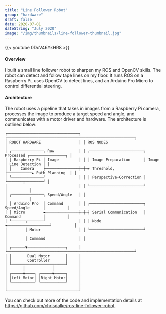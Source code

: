 ```yaml
---
title: "Line Follower Robot"
group: "hardware"
draft: false
date: 2020-07-01
dateString: "July 2020"
image: "/img/thumbnails/line-follower-thumbnail.jpg"
---
```


{{< youtube 0DcV46YkHR8 >}}
#### Overview

I built a small line follower robot to sharpen my ROS and OpenCV skills. The robot can detect and follow tape lines on my floor. It runs ROS on a Raspberry Pi, uses OpenCV to detect lines, and an Arduino Pro Micro to control differential steering.

#### Architecture

The robot uses a pipeline that takes in images from a Raspberry Pi camera, processes the image to
produce a target speed and angle, and communicates with a motor driver and hardware. The architecture is outlined below:
```
┌────────────────────────────────┐ ┌─────────────────────────────────────────────────────────┐
│ ROBOT HARDWARE                 │ │ ROS NODES                                               │
│ ┌──────────────┐ Raw           │ │ ┌────────────────────────┐ Processed ┌────────────────┐ │
│ │ Raspberry Pi │ Image         │ │ │ Image Preparation      │ Image     │ Line Detection │ │
│ │    Camera    ├───────────────┼─┼─► Threshold,             ├───────────► Path Planning  │ │
│ └──────────────┘               │ │ │ Perspective-Correction │           └───────┬────────┘ │
│                                │ │ └────────────────────────┘                   │          │
│ ┌──────────────┐ Speed/Angle   │ │                                              │          │
│ │ Arduino Pro  │ Command       │ │ ┌────────────────────────┐  Speed/Angle      │          │
│ │ Micro        ◄───────────────┼─┼─┤ Serial Communication   │  Command          │          │
│ └──────┬───────┘               │ │ │ Node                   ◄───────────────────┘          │
│        │ Motor                 │ │ └────────────────────────┘                              │
│        │ Command               │ │                                                         │
│ ┌──────▼─────────────────┐     │ └─────────────────────────────────────────────────────────┘
│ │       Dual Motor       │     │
│ │       Controller       │     │
│ └─────┬────────────┬─────┘     │
│       │            │           │
│ ┌─────▼────┐ ┌─────▼─────┐     │
│ │Left Motor│ │Right Motor│     │
│ └──────────┘ └───────────┘     │
│                                │
└────────────────────────────────┘
```

You can check out more of the code and implementation details at https://github.com/chrisdalke/ros-line-follower-robot.
